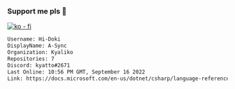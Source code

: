 ### Support me pls 🙏

[![ko - fi](https://ko-fi.com/img/githubbutton_sm.svg)](https://ko-fi.com/O5O4D6DP7)

  ```txt
  Username: Hi-Doki
  DisplayName: A-Sync
  Organization: Kyaliko
  Repositories: 7
  Discord: kyatto#2671
  Last Online: 10:56 PM GMT, September 16 2022
  Link: https://docs.microsoft.com/en-us/dotnet/csharp/language-reference/keywords/async
  ```       